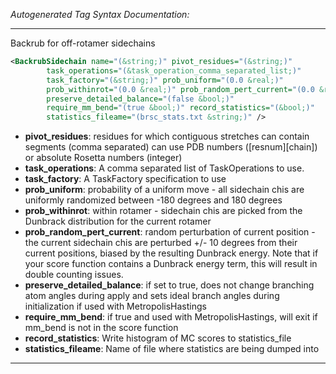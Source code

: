 <!-- THIS IS AN AUTOGENERATED FILE: Don't edit it directly, instead change the schema definition in the code itself. -->

_Autogenerated Tag Syntax Documentation:_

---
Backrub for off-rotamer sidechains

```xml
<BackrubSidechain name="(&string;)" pivot_residues="(&string;)"
        task_operations="(&task_operation_comma_separated_list;)"
        task_factory="(&string;)" prob_uniform="(0.0 &real;)"
        prob_withinrot="(0.0 &real;)" prob_random_pert_current="(0.0 &real;)"
        preserve_detailed_balance="(false &bool;)"
        require_mm_bend="(true &bool;)" record_statistics="(&bool;)"
        statistics_fileame="(brsc_stats.txt &string;)" />
```

-   **pivot_residues**: residues for which contiguous stretches can contain segments (comma separated) can use PDB numbers ([resnum][chain]) or absolute Rosetta numbers (integer)
-   **task_operations**: A comma separated list of TaskOperations to use.
-   **task_factory**: A TaskFactory specification to use
-   **prob_uniform**: probability of a uniform move - all sidechain chis are uniformly randomized between -180 degrees and 180 degrees
-   **prob_withinrot**: within rotamer - sidechain chis are picked from the Dunbrack distribution for the current rotamer
-   **prob_random_pert_current**: random perturbation of current position - the current sidechain chis are perturbed +/- 10 degrees from their current positions, biased by the resulting Dunbrack energy. Note that if your score function contains a Dunbrack energy term, this will result in double counting issues.
-   **preserve_detailed_balance**: if set to true, does not change branching atom angles during apply and sets ideal branch angles during initialization if used with MetropolisHastings
-   **require_mm_bend**: if true and used with MetropolisHastings, will exit if mm_bend is not in the score function
-   **record_statistics**: Write histogram of MC scores to statistics_file
-   **statistics_fileame**: Name of file where statistics are being dumped into

---
